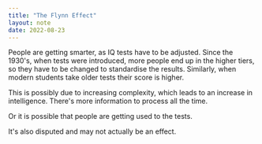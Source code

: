 ```yaml
---
title: "The Flynn Effect"
layout: note
date: 2022-08-23
---
```


People are getting smarter, as IQ tests have to be adjusted. Since the 1930's, when tests were introduced, more people end up in the higher tiers, so they have to be changed to standardise the results. Similarly, when modern students take older tests their score is higher.

This is possibly due to increasing complexity, which leads to an increase in intelligence. There's more information to process all the time.

Or it is possible that people are getting used to the tests.

It's also disputed and may not actually be an effect.
